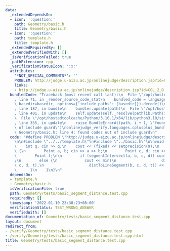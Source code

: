 ```yaml
---
data:
  _extendedDependsOn:
  - icon: ':question:'
    path: Geometry/basic.h
    title: Geometry/basic.h
  - icon: ':question:'
    path: template.h
    title: template.h
  _extendedRequiredBy: []
  _extendedVerifiedWith: []
  _isVerificationFailed: true
  _pathExtension: cpp
  _verificationStatusIcon: ':x:'
  attributes:
    '*NOT_SPECIAL_COMMENTS*': ''
    PROBLEM: http://judge.u-aizu.ac.jp/onlinejudge/description.jsp?id=CGL_2_D
    links:
    - http://judge.u-aizu.ac.jp/onlinejudge/description.jsp?id=CGL_2_D
  bundledCode: "Traceback (most recent call last):\n  File \"/opt/hostedtoolcache/Python/3.10.1/x64/lib/python3.10/site-packages/onlinejudge_verify/documentation/build.py\"\
    , line 71, in _render_source_code_stat\n    bundled_code = language.bundle(stat.path,\
    \ basedir=basedir, options={'include_paths': [basedir]}).decode()\n  File \"/opt/hostedtoolcache/Python/3.10.1/x64/lib/python3.10/site-packages/onlinejudge_verify/languages/cplusplus.py\"\
    , line 187, in bundle\n    bundler.update(path)\n  File \"/opt/hostedtoolcache/Python/3.10.1/x64/lib/python3.10/site-packages/onlinejudge_verify/languages/cplusplus_bundle.py\"\
    , line 401, in update\n    self.update(self._resolve(pathlib.Path(included), included_from=path))\n\
    \  File \"/opt/hostedtoolcache/Python/3.10.1/x64/lib/python3.10/site-packages/onlinejudge_verify/languages/cplusplus_bundle.py\"\
    , line 355, in update\n    raise BundleErrorAt(path, i + 1, \"found codes out\
    \ of include guard\")\nonlinejudge_verify.languages.cplusplus_bundle.BundleErrorAt:\
    \ Geometry/basic.h: line 4: found codes out of include guard\n"
  code: "#define PROBLEM \"http://judge.u-aizu.ac.jp/onlinejudge/description.jsp?id=CGL_2_D\"\
    \n\n#include \"../../template.h\"\n#include \"../basic.h\"\n\nvoid solve() {\n\
    \    int q; cin >> q;\n    cout << (fixed) << setprecision(9);\n    while (q--)\
    \ {\n        Point a, b; cin >> a >> b;\n        Point c, d; cin >> c >> d;\n\
    \        Point t;\n\n        if (segmentIntersect(a, b, c, d)) cout << \"0\\n\"\
    ;\n        else {\n            cout << min(\n                    distToLineSegment(a,\
    \ c, d, t),\n                    distToLineSegment(b, c, d, t)) << '\\n';\n  \
    \      }\n    }\n}\n"
  dependsOn:
  - template.h
  - Geometry/basic.h
  isVerificationFile: true
  path: Geometry/tests/basic_segment_distance.test.cpp
  requiredBy: []
  timestamp: '2022-01-10 23:38:23+08:00'
  verificationStatus: TEST_WRONG_ANSWER
  verifiedWith: []
documentation_of: Geometry/tests/basic_segment_distance.test.cpp
layout: document
redirect_from:
- /verify/Geometry/tests/basic_segment_distance.test.cpp
- /verify/Geometry/tests/basic_segment_distance.test.cpp.html
title: Geometry/tests/basic_segment_distance.test.cpp
---
```

